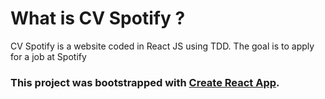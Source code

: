 # What is CV Spotify ?

CV Spotify is a website coded in React JS using TDD. The goal is to apply for a job at Spotify

### This project was bootstrapped with [Create React App](https://github.com/facebook/create-react-app).
